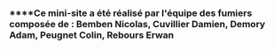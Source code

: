 ### ****Ce mini-site a été réalisé par l'équipe des fumiers composée de : Bemben Nicolas, Cuvillier Damien, Demory Adam, Peugnet Colin, Rebours Erwan